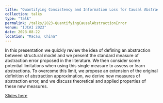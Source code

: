 ```yaml
---
title: "Quantifying Consistency and Information Loss for Causal Abstraction Learning"
collection: talks
type: "Talk"
permalink: /talks/2023-QuantifyingCausalAbstractionError
venue: "IJCAI 2023"
date: 2023-08-22
location: "Macau, China"
---
```


In this presentation we quickly review the idea of defining an abstraction between structural model and we present the standard measure of abstraction error proposed in the literature. We then consider some potential limitations when using this single measure to assess or learn abstractions. To overcome this limit, we propose an extension of the original definition of abstraction approximation, we derive new measures of abstraction error, and we discuss theoretical and applied properties of these new measures.

[Slides here](QuantifyingCausalAbstractionError.pdf)
